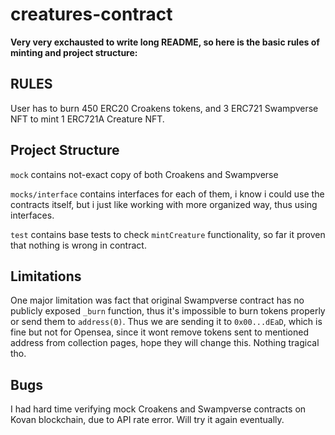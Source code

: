 # creatures-contract

**Very very exchausted to write long README, so here is the basic rules of minting and project structure:**

## RULES

User has to burn 450 ERC20 Croakens tokens, and 3 ERC721 Swampverse NFT to mint 1 ERC721A Creature NFT.


## Project Structure

`mock` contains not-exact copy of both Croakens and Swampverse

`mocks/interface` contains interfaces for each of them, i know i could use the contracts itself, but i just
like working with more organized way, thus using interfaces. 

`test` contains base tests to check `mintCreature` functionality, so far it proven that nothing is wrong in contract.

## Limitations

One major limitation was fact that original Swampverse contract has no publicly exposed `_burn` function, thus it's impossible
to burn tokens properly or send them to `address(0)`. Thus we are sending it to `0x00...dEaD`, which is fine but not for Opensea,
since it wont remove tokens sent to mentioned address from collection pages, hope they will change this. Nothing tragical tho. 

## Bugs

I had hard time verifying mock Croakens and Swampverse contracts on Kovan blockchain, due to API rate error. Will try it again eventually.
